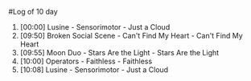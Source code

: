 #Log of 10 day

1. [00:00] Lusine - Sensorimotor - Just a Cloud
1. [09:50] Broken Social Scene - Can't Find My Heart - Can't Find My Heart
1. [09:55] Moon Duo - Stars Are the Light - Stars Are the Light
1. [10:00] Operators - Faithless - Faithless
1. [10:08] Lusine - Sensorimotor - Just a Cloud
